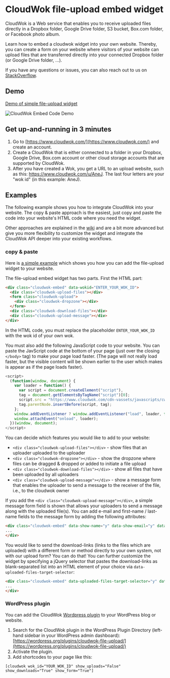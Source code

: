 # CloudWok file-upload embed widget

CloudWok is a Web service that enables you to receive uploaded files directly in a Dropbox folder, Google Drive folder, S3 bucket, Box.com folder, or Facebook photo album.

Learn how to embed a cloudwok widget into your own website. Thereby, you can create a form on your website where visitors of your website can upload files that are transferred directly into your connected Dropbox folder (or Google Drive folder, ...).

If you have any questions or issues, you can also reach out to us on [StackOverflow](http://stackoverflow.com/questions/tagged/cloudwok).

## Demo

[Demo of simple file-upload widget](https://cloudwok.github.io/file-upload-embed/)

![CloudWok Embed Code Demo](https://raw.githubusercontent.com/cloudwok/file-upload-embed/master/use-cases/images/cloudwok-embed-widget-demo-website-screenshot.png "CloudWok Embed Code Demo")

## Get up-and-running in 3 minutes

1. Go to [https://www.cloudwok.com/](https://www.cloudwok.com/) and create an account.
2. Create a CloudWok that is either connected to a folder in your Dropbox, Google Drive, Box.com account or other cloud storage accounts that are supported by CloudWok.
3. After you have created a Wok, you get a URL to an upload website, such as this: https://www.cloudwok.com/u/AneJ. The last four letters are your "wok id" (in this example: AneJ).

## Examples

The following example shows you how to integrate CloudWok into your website. The copy & paste approach is the easiest, just copy and paste the code into your website's HTML code where you need the widget.

Other approaches are explained in the [wiki](https://github.com/cloudwok/file-upload-embed/wiki) and are a bit more advanced but give you more flexibility to customize the widget and integrate the CloudWok API deeper into your existing workflows.

### copy & paste

Here is [a simple example](https://github.com/cloudwok/file-upload-embed/blob/gh-pages/index.html) which shows you how you can add the file-upload widget to your website.

The file-upload embed widget has two parts. First the HTML part:

```html
<div class="cloudwok-embed" data-wokid="ENTER_YOUR_WOK_ID">
  <div class="cloudwok-upload-files"></div>
  <form class="cloudwok-upload">
    <div class="cloudwok-dropzone"></div>
  </form>
  <div class="cloudwok-download-files"></div>
  <div class="cloudwok-upload-message"></div>
</div>
```

In the HTML code, you must replace the placeholder `ENTER_YOUR_WOK_ID` with the wok id of your own wok.

You must also add the following JavaScript code to your website. You can paste the JavScript code at the bottom of your page (just over the closing `</body>` tag) to make your page load faster. (The page will not really load faster, but the visible content will be shown earlier to the user which makes is appear as if the page loads faster).

```javascript
<script>
  (function(window, document) {
    var loader = function() {
      var script = document.createElement("script"),
      tag = document.getElementsByTagName("script")[0];
      script.src = "https://www.cloudwok.com/cdn-vassets/javascripts/cw.js";
      tag.parentNode.insertBefore(script, tag);
    };
    window.addEventListener ? window.addEventListener("load", loader, false) :
    window.attachEvent("onload", loader);
  })(window, document);
</script>
```

You can decide which features you would like to add to your website:

* `<div class="cloudwok-upload-files"></div>` - show files that an uploader uploaded to the uploader
* `<div class="cloudwok-dropzone"></div>` - show the dropzone where files can be dragged & dropped or added to initiate a file upload
* `<div class="cloudwok-download-files"></div>` - show all files that have been uploaded by all uploaders
* `<div class="cloudwok-upload-message"></div>` - show a message form that enables the uploader to send a message to the receiver of the file, i.e., to the cloudwok owner

If you add the `<div class="cloudwok-upload-message"></div>`, a simple message form field is shown that allows your uploaders to send a message along with the uploaded file(s). You can add e-mail and first-name / last-name fields to the message form by adding the following attributes:

```html
<div class="cloudwok-embed" data-show-name="y" data-show-email="y" data-wokid="YOUR_WOK_ID">
...
</div>
```

You would like to send the download-links (links to the files which are uploaded) with a different form or method directly to your own system, not with our upload form? You can do that! You can further customize the widget by specifying a jQuery selector that pastes the download-links as blank-separated list into an HTML element of your choice via `data-uploaded-files-target-selector`:

```html
<div class="cloudwok-embed" data-uploaded-files-target-selector="y" data-wokid="YOUR_WOK_ID">
...
</div>
```

### WordPress plugin

You can add the CloudWok [Wordpress plugin](https://github.com/cloudwok/file-upload-wordpress-plugin) to your WordPress blog or website.

1. Search for the CloudWok plugin in the WordPress Plugin Directory (left-hand sidebar in your WordPress admin dashboard): [https://wordpress.org/plugins/cloudwok-file-upload/](https://wordpress.org/plugins/cloudwok-file-upload/)
2. Activate the plugin.
3. Add shortcodes to your page like this:

`[cloudwok wok_id="YOUR_WOK_ID" show_uploads="False" show_downloads="True" show_form="True"]`
